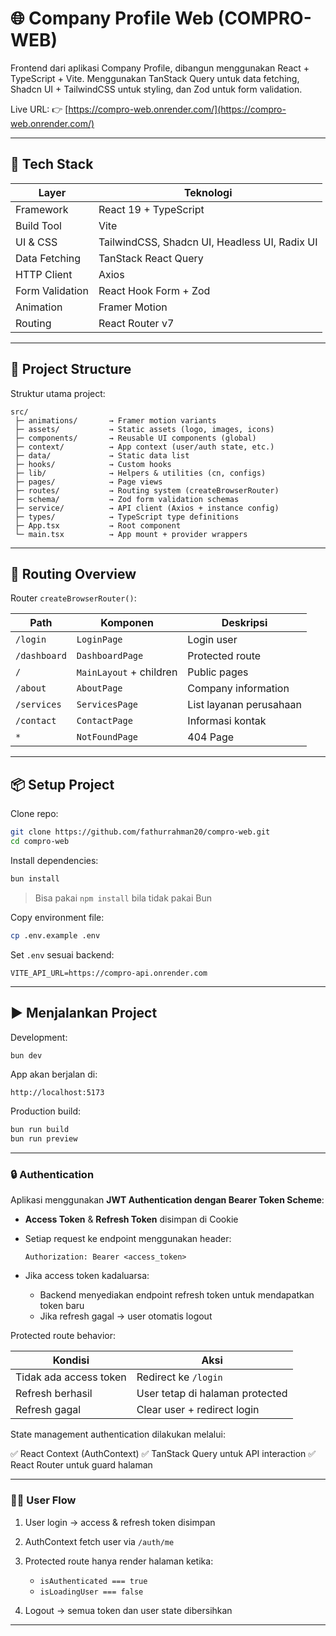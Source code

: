 # 🌐 Company Profile Web (COMPRO-WEB)

Frontend dari aplikasi Company Profile, dibangun menggunakan React + TypeScript + Vite.
Menggunakan TanStack Query untuk data fetching, Shadcn UI + TailwindCSS untuk styling, dan Zod untuk form validation.

Live URL:
👉 [https://compro-web.onrender.com/](https://compro-web.onrender.com/)

---

## 🚀 Tech Stack

| Layer           | Teknologi                                     |
| --------------- | --------------------------------------------- |
| Framework       | React 19 + TypeScript                         |
| Build Tool      | Vite                                          |
| UI & CSS        | TailwindCSS, Shadcn UI, Headless UI, Radix UI |
| Data Fetching   | TanStack React Query                          |
| HTTP Client     | Axios                                         |
| Form Validation | React Hook Form + Zod                         |
| Animation       | Framer Motion                                 |
| Routing         | React Router v7                               |

---

## 📁 Project Structure

Struktur utama project:

```
src/
 ├─ animations/       → Framer motion variants
 ├─ assets/           → Static assets (logo, images, icons)
 ├─ components/       → Reusable UI components (global)
 ├─ context/          → App context (user/auth state, etc.)
 ├─ data/             → Static data list
 ├─ hooks/            → Custom hooks
 ├─ lib/              → Helpers & utilities (cn, configs)
 ├─ pages/            → Page views
 ├─ routes/           → Routing system (createBrowserRouter)
 ├─ schema/           → Zod form validation schemas
 ├─ service/          → API client (Axios + instance config)
 ├─ types/            → TypeScript type definitions
 ├─ App.tsx           → Root component
 └─ main.tsx          → App mount + provider wrappers
```

---

## 🧭 Routing Overview

Router `createBrowserRouter()`:

| Path         | Komponen                | Deskripsi               |
| ------------ | ----------------------- | ----------------------- |
| `/login`     | `LoginPage`             | Login user              |
| `/dashboard` | `DashboardPage`         | Protected route         |
| `/`          | `MainLayout` + children | Public pages            |
| `/about`     | `AboutPage`             | Company information     |
| `/services`  | `ServicesPage`          | List layanan perusahaan |
| `/contact`   | `ContactPage`           | Informasi kontak        |
| `*`          | `NotFoundPage`          | 404 Page                |

---

## 📦 Setup Project

Clone repo:

```sh
git clone https://github.com/fathurrahman20/compro-web.git
cd compro-web
```

Install dependencies:

```sh
bun install
```

> Bisa pakai `npm install` bila tidak pakai Bun

Copy environment file:

```sh
cp .env.example .env
```

Set `.env` sesuai backend:

```
VITE_API_URL=https://compro-api.onrender.com
```

---

## ▶️ Menjalankan Project

Development:

```sh
bun dev
```

App akan berjalan di:

```
http://localhost:5173
```

Production build:

```sh
bun run build
bun run preview
```

---

### 🔒 Authentication

Aplikasi menggunakan **JWT Authentication dengan Bearer Token Scheme**:

- **Access Token** & **Refresh Token** disimpan di Cookie
- Setiap request ke endpoint menggunakan header:

  ```
  Authorization: Bearer <access_token>
  ```

- Jika access token kadaluarsa:

  - Backend menyediakan endpoint refresh token untuk mendapatkan token baru
  - Jika refresh gagal → user otomatis logout

Protected route behavior:

| Kondisi                | Aksi                            |
| ---------------------- | ------------------------------- |
| Tidak ada access token | Redirect ke `/login`            |
| Refresh berhasil       | User tetap di halaman protected |
| Refresh gagal          | Clear user + redirect login     |

State management authentication dilakukan melalui:

✅ React Context (AuthContext)
✅ TanStack Query untuk API interaction
✅ React Router untuk guard halaman

---

### 🧑‍💼 User Flow

1. User login → access & refresh token disimpan
2. AuthContext fetch user via `/auth/me`
3. Protected route hanya render halaman ketika:

   - `isAuthenticated === true`
   - `isLoadingUser === false`

4. Logout → semua token dan user state dibersihkan

---
